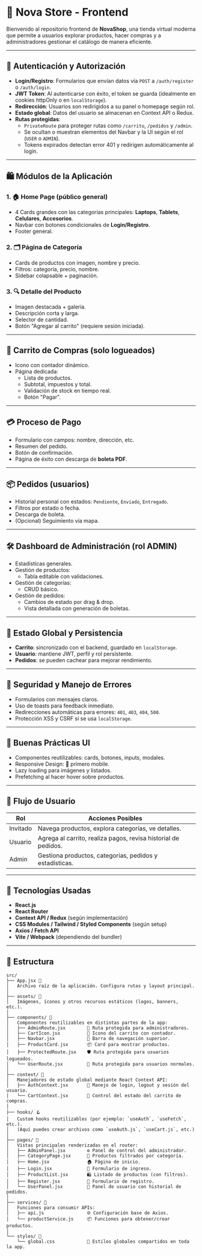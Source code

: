 # 🛒 Nova Store - Frontend

Bienvenido al repositorio frontend de **NovaShop**, una tienda virtual moderna que permite a usuarios explorar productos, hacer compras y a administradores gestionar el catálogo de manera eficiente.

---

## 🔐 Autenticación y Autorización

- **Login/Registro**: Formularios que envían datos vía `POST` a `/auth/register` o `/auth/login`.
- **JWT Token**: Al autenticarse con éxito, el token se guarda (idealmente en cookies httpOnly o en `localStorage`).
- **Redirección**: Usuarios son redirigidos a su panel o homepage según rol.
- **Estado global**: Datos del usuario se almacenan en Context API o Redux.
- **Rutas protegidas**:
  - `PrivateRoute` para proteger rutas como `/carrito`, `/pedidos` y `/admin`.
  - Se ocultan o muestran elementos del Navbar y la UI según el rol (`USER` o `ADMIN`).
  - Tokens expirados detectan error 401 y redirigen automáticamente al login.

---

## 🛍️ Módulos de la Aplicación

### 1. 🏠 Home Page (público general)
- 4 Cards grandes con las categorías principales: **Laptops**, **Tablets**, **Celulares**, **Accesorios**.
- Navbar con botones condicionales de **Login/Registro**.
- Footer general.

### 2. 🗂️ Página de Categoría
- Cards de productos con imagen, nombre y precio.
- Filtros: categoría, precio, nombre.
- Sidebar colapsable + paginación.

### 3. 🔍 Detalle del Producto
- Imagen destacada + galería.
- Descripción corta y larga.
- Selector de cantidad.
- Botón "Agregar al carrito" (requiere sesión iniciada).

---

## 🛒 Carrito de Compras (solo logueados)
- Icono con contador dinámico.
- Página dedicada:
  - Lista de productos.
  - Subtotal, impuestos y total.
  - Validación de stock en tiempo real.
  - Botón "Pagar".

---

## 💳 Proceso de Pago
- Formulario con campos: nombre, dirección, etc.
- Resumen del pedido.
- Botón de confirmación.
- Página de éxito con descarga de **boleta PDF**.

---

## 📦 Pedidos (usuarios)
- Historial personal con estados: `Pendiente`, `Enviado`, `Entregado`.
- Filtros por estado o fecha.
- Descarga de boleta.
- (Opcional) Seguimiento vía mapa.

---

## 🛠️ Dashboard de Administración (rol ADMIN)
- Estadísticas generales.
- Gestión de productos:
  - Tabla editable con validaciones.
- Gestión de categorías:
  - CRUD básico.
- Gestión de pedidos:
  - Cambios de estado por drag & drop.
  - Vista detallada con generación de boletas.

---

## 🔄 Estado Global y Persistencia
- **Carrito**: sincronizado con el backend, guardado en `localStorage`.
- **Usuario**: mantiene JWT, perfil y rol persistente.
- **Pedidos**: se pueden cachear para mejorar rendimiento.

---

## 🚨 Seguridad y Manejo de Errores
- Formularios con mensajes claros.
- Uso de toasts para feedback inmediato.
- Redirecciones automáticas para errores: `401`, `403`, `404`, `500`.
- Protección XSS y CSRF si se usa `localStorage`.

---

## 🧩 Buenas Prácticas UI
- Componentes reutilizables: cards, botones, inputs, modales.
- Responsive Design: 📱 primero mobile.
- Lazy loading para imágenes y listados.
- Prefetching al hacer hover sobre productos.

---

## 🧭 Flujo de Usuario

| Rol       | Acciones Posibles                                                                 |
|-----------|-----------------------------------------------------------------------------------|
| Invitado  | Navega productos, explora categorías, ve detalles.                              |
| Usuario   | Agrega al carrito, realiza pagos, revisa historial de pedidos.                  |
| Admin     | Gestiona productos, categorías, pedidos y estadísticas.                         |

---

## 🚀 Tecnologías Usadas

- **React.js**
- **React Router**
- **Context API / Redux** (según implementación)
- **CSS Modules / Tailwind / Styled Components** (según setup)
- **Axios / Fetch API**
- **Vite / Webpack** (dependiendo del bundler)

---

## 📁 Estructura 

```
src/
├── App.jsx 🧭
│   Archivo raíz de la aplicación. Configura rutas y layout principal.
│
├── assets/ 📸
│   Imágenes, íconos y otros recursos estáticos (logos, banners, etc.).
│
├── components/ 🧩
│   Componentes reutilizables en distintas partes de la app:
│   ├── AdminRoute.jsx        🔐 Ruta protegida para administradores.
│   ├── CartIcon.jsx          🛒 Icono del carrito con contador.
│   ├── Navbar.jsx            🧭 Barra de navegación superior.
│   ├── ProductCard.jsx       📦 Card para mostrar productos.
│   ├── ProtectedRoute.jsx    🛡️ Ruta protegida para usuarios logueados.
│   └── UserRoute.jsx         👤 Ruta protegida para usuarios normales.
│
├── context/ 🧠
│   Manejadores de estado global mediante React Context API:
│   ├── AuthContext.jsx       🔐 Manejo de login, logout y sesión del usuario.
│   └── CartContext.jsx       🛒 Control del estado del carrito de compras.
│
├── hooks/ 🪝
│   Custom hooks reutilizables (por ejemplo: `useAuth`, `useFetch`, etc.).
│   (Aquí puedes crear archivos como `useAuth.js`, `useCart.js`, etc.)
│
├── pages/ 📄
│   Vistas principales renderizadas en el router:
│   ├── AdminPanel.jsx        ⚙️ Panel de control del administrador.
│   ├── CategoryPage.jsx      📁 Productos filtrados por categoría.
│   ├── Home.jsx              🏠 Página de inicio.
│   ├── Login.jsx             🔑 Formulario de ingreso.
│   ├── ProductList.jsx       🛍️ Listado de productos (con filtros).
│   ├── Register.jsx          📝 Formulario de registro.
│   └── UserPanel.jsx         👤 Panel de usuario con historial de pedidos.
│
├── services/ 🔧
│   Funciones para consumir APIs:
│   ├── api.js                🌐 Configuración base de Axios.
│   └── productService.js     📦 Funciones para obtener/crear productos.
│
└── styles/ 🎨
    └── global.css            💅 Estilos globales compartidos en toda la app.
```
